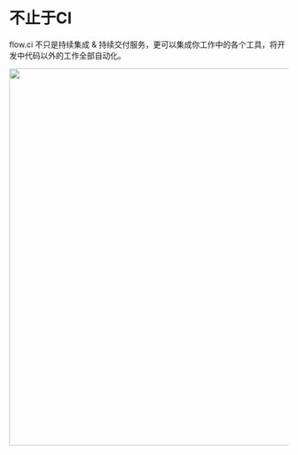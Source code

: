 # 不止于CI

flow.ci 不只是持续集成 & 持续交付服务，更可以集成你工作中的各个工具，将开发中代码以外的工作全部自动化。

<img src="https://dn-shimo-image.qbox.me/FtTOG6L6mEsCochj.gif!thumbnail" width=680>
